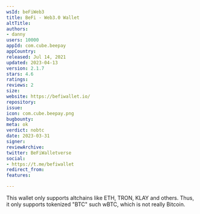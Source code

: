 ```yaml
---
wsId: beFiWeb3
title: BeFi - Web3.0 Wallet
altTitle: 
authors:
- danny
users: 10000
appId: com.cube.beepay
appCountry: 
released: Jul 14, 2021
updated: 2023-04-13
version: 2.1.7
stars: 4.6
ratings: 
reviews: 2
size: 
website: https://befiwallet.io/
repository: 
issue: 
icon: com.cube.beepay.png
bugbounty: 
meta: ok
verdict: nobtc
date: 2023-03-31
signer: 
reviewArchive: 
twitter: BeFiWalletverse
social:
- https://t.me/befiwallet
redirect_from: 
features: 

---
```


This wallet only supports altchains like ETH, TRON, KLAY and others. Thus, it only supports tokenized "BTC" such wBTC, which is not really Bitcoin.
